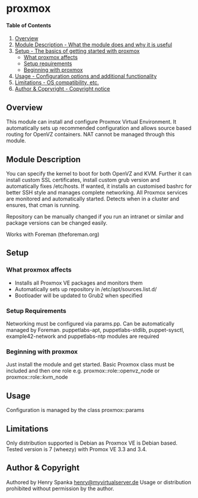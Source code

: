 # proxmox

#### Table of Contents

1. [Overview](#overview)
2. [Module Description - What the module does and why it is useful](#module-description)
3. [Setup - The basics of getting started with proxmox](#setup)
    * [What proxmox affects](#what-proxmox-affects)
    * [Setup requirements](#setup-requirements)
    * [Beginning with proxmox](#beginning-with-proxmox)
4. [Usage - Configuration options and additional functionality](#usage)
5. [Limitations - OS compatibility, etc.](#limitations)
6. [Author & Copryright - Copyright notice](#author-copyright)

## Overview

This module can install and configure Proxmox Virtual Environment.
It automatically sets up recommended configuration and allows source based routing
for OpenVZ containers. NAT cannot be managed through this module.

## Module Description

You can specify the kernel to boot for both OpenVZ and KVM. Further it can install
custom SSL certificates, install custom grub version and automatically fixes /etc/hosts.
If wanted, it installs an customised bashrc for better SSH style and manages complete networking.
All Proxmox services are monitored and automatically started. Detects when in a cluster and ensures,
that cman is running.

Repository can be manually changed if you run an intranet or similar and package versions can be changed easily.

Works with Foreman (theforeman.org)

## Setup

### What proxmox affects

* Installs all Proxmox VE packages and monitors them
* Automatically sets up repository in /etc/apt/sources.list.d/
* Bootloader will be updated to Grub2 when specified

### Setup Requirements

Networking must be configured via params.pp. Can be automatically managed by Foreman.
puppetlabs-apt, puppetlabs-stdlib, puppet-sysctl, example42-network and puppetlabs-ntp modules are required

### Beginning with proxmox

Just install the module and get started.
Basic Proxmox class must be included and then one role
e.g. proxmox::role::openvz_node or proxmox::role::kvm_node

## Usage

Configuration is managed by the class proxmox::params

## Limitations

Only distribution supported is Debian as Proxmox VE is Debian based. Tested version is
7 (wheezy) with Promox VE 3.3 and 3.4.

## Author & Copyright

Authored by Henry Spanka <henry@myvirtualserver.de>
Usage or distribution prohibited without permission by the author.
